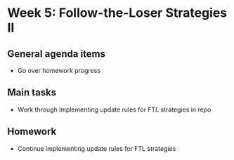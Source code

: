 # Week 5: Follow-the-Loser Strategies II

## General agenda items

- Go over homework progress

## Main tasks

- Work through implementing update rules for FTL strategies in repo

## Homework

- Continue implementing update rules for FTL strategies
